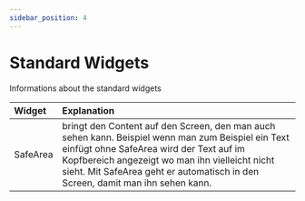 ```yaml
---
sidebar_position: 4
---
```


# Standard Widgets

Informations about the standard widgets

| Widget   | Explanation                                                                                                                                                                                                                                                                       |
| :------- | :-------------------------------------------------------------------------------------------------------------------------------------------------------------------------------------------------------------------------------------------------------------------------------- |
| SafeArea | bringt den Content auf den Screen, den man auch sehen kann. Beispiel wenn man zum Beispiel ein Text einfügt ohne SafeArea wird der Text auf im Kopfbereich angezeigt wo man ihn vielleicht nicht sieht. Mit SafeArea geht er automatisch in den Screen, damit man ihn sehen kann. |

